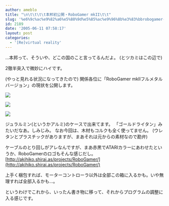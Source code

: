 ```yaml
---
author: ameblo
title: "\n\t\t\t\t本邦初公開・RoboGamer mkII\t\t"
slug: '%e6%9c%ac%e9%82%a6%e5%88%9d%e5%85%ac%e9%96%8b%e3%83%bbrobogamer-mkii'
id: 2189
date: '2005-06-11 07:58:17'
layout: post
categories:
  - '[Re]virtual reality'
---
```


…本邦って、そういや、どこの国のこと言ってるんだよ。 (とツカミはこの辺で)

2徹半突入で微妙にハイです。

(やっと見れる状況になってきたので) 関係各位に「RoboGamer mkIIフルメタルバージョン」の現状を公開します。

![](http://akihiko.shirai.as/modules/xoopsgallery/cache/albums/album17/DSCF2028s.sized.jpg)

![](http://akihiko.shirai.as/modules/xoopsgallery/cache/albums/album17/DSCF2027s.sized.jpg)

![](http://akihiko.shirai.as/modules/xoopsgallery/cache/albums/album17/DSCF2033s.sized.jpg)

ジュラルミン(というかアルミ)のケースで出来てます。 「ゴールドライタン」みたいだなあ。しみじみ。 なお今回は、木材もコルクも全く使ってません。 (ウレタンとプラスチックがありますが、まあそれは元からの素材なので勘弁)

ケーブルのとり回しがアレなんですが、まあ赤黒でATARIカラーにあわせたというか、RoboGamerのロゴもそんな感じだし。 [http://akihiko.shirai.as/projects/RoboGamer/](http://akihiko.shirai.as/projects/RoboGamer/)

上手く梱包すれば、モーターコントローラ以外は全部この箱に入るかも。いや無理すれば全部入るかも…。

というわけでこれから、いったん書き物に移って、それからプログラムの調整に入る感じです。